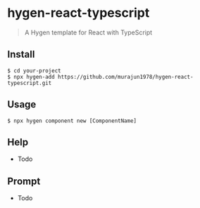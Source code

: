 # hygen-react-typescript
> A Hygen template for React with TypeScript

## Install
```
$ cd your-project
$ npx hygen-add https://github.com/murajun1978/hygen-react-typescript.git
```

## Usage
```
$ npx hygen component new [ComponentName]
```

## Help
- Todo

## Prompt
- Todo
